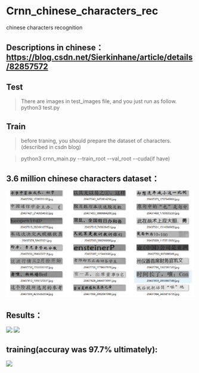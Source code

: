# Crnn_chinese_characters_rec
chinese characters recognition

## Descriptions in chinese：https://blog.csdn.net/Sierkinhane/article/details/82857572

## Test
> There are images in test_images file, and you just run as follow.
> python3 test.py

## Train
> before traning, you should prepare the dataset of characters.(described in csdn blog)

> python3 crnn_main.py --train_root <path of train lmdb dataset> --val_root <path of val lmdb dataset> --cuda(if have)


## 3.6 million chinese characters dataset：
![](https://github.com/Sierkinhane/LearningRecords/blob/master/chinese_char.png)

## Results：
![](https://github.com/Sierkinhane/crnn_chinese_characters_rec/blob/master/test_images/1.png)
![](https://github.com/Sierkinhane/crnn_chinese_characters_rec/blob/master/test_images/2.png)

## training(accuray was 97.7% ultimately):
![](https://github.com/Sierkinhane/crnn_chinese_characters_rec/blob/master/test_images/3.png)

